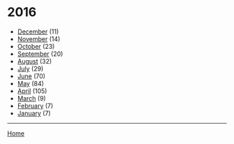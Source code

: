 # 2016

  * [December](./2016-12.md) (11)
  * [November](./2016-11.md) (14)
  * [October](./2016-10.md) (23)
  * [September](./2016-09.md) (20)
  * [August](./2016-08.md) (32)
  * [July](./2016-07.md) (29)
  * [June](./2016-06.md) (70)
  * [May](./2016-05.md) (84)
  * [April](./2016-04.md) (105)
  * [March](./2016-03.md) (9)
  * [February](./2016-02.md) (7)
  * [January](./2016-01.md) (7)

----

[Home](../)
